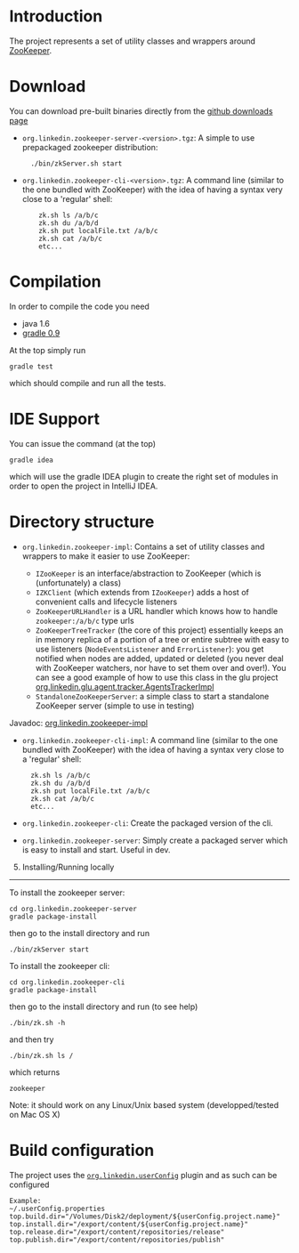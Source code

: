 Introduction
============
The project represents a set of utility classes and wrappers around [ZooKeeper](http://hadoop.apache.org/zookeeper).

Download
========
You can download pre-built binaries directly from the [github downloads page](https://github.com/linkedin/linkedin-zookeeper/downloads)

* `org.linkedin.zookeeper-server-<version>.tgz`:
  A simple to use prepackaged zookeeper distribution:

        ./bin/zkServer.sh start

* `org.linkedin.zookeeper-cli-<version>.tgz`:
  A command line (similar to the one bundled with ZooKeeper) with the idea of having a syntax very close to a 'regular' shell:

          zk.sh ls /a/b/c
          zk.sh du /a/b/d
          zk.sh put localFile.txt /a/b/c
          zk.sh cat /a/b/c
          etc...

Compilation
===========
In order to compile the code you need

* java 1.6
* [gradle 0.9](http://www.gradle.org/)

At the top simply run

    gradle test

which should compile and run all the tests.

IDE Support
===========
You can issue the command (at the top)

    gradle idea

which will use the gradle IDEA plugin to create the right set of modules in order to open the
project in IntelliJ IDEA.

Directory structure
===================

* `org.linkedin.zookeeper-impl`:
Contains a set of utility classes and wrappers to make it easier to use ZooKeeper:

  * `IZooKeeper` is an interface/abstraction to ZooKeeper (which is (unfortunately) a class)
  * `IZKClient` (which extends from `IZooKeeper`) adds a host of convenient calls and lifecycle listeners
  * `ZooKeeperURLHandler` is a URL handler which knows how to handle `zookeeper:/a/b/c` type urls
  * `ZooKeeperTreeTracker` (the core of this project) essentially keeps an in memory replica of a portion
of a tree or entire subtree with easy to use listeners (`NodeEventsListener` and `ErrorListener`): you get notified when nodes are added, updated or deleted (you never deal with ZooKeeper watchers, nor have to set them over and over!). You can see a good example of how to use this class in the glu project [org.linkedin.glu.agent.tracker.AgentsTrackerImpl](https://github.com/linkedin/glu/blob/master/agent/org.linkedin.glu.agent-tracker/src/main/groovy/org/linkedin/glu/agent/tracker/AgentsTrackerImpl.groovy)
  * `StandaloneZooKeeperServer`: a simple class to start a standalone ZooKeeper server (simple to use
in testing)

Javadoc: [org.linkedin.zookeeper-impl](http://www.kiwidoc.com/java/l/p/org.linkedin/org.linkedin.zookeeper-impl)

* `org.linkedin.zookeeper-cli-impl`:
A command line (similar to the one bundled with ZooKeeper) with the idea of having a syntax very close to a 'regular' shell:

        zk.sh ls /a/b/c
        zk.sh du /a/b/d
        zk.sh put localFile.txt /a/b/c
        zk.sh cat /a/b/c
        etc...

* `org.linkedin.zookeeper-cli`:
Create the packaged version of the cli.

* `org.linkedin.zookeeper-server`:
Simply create a packaged server which is easy to install and start. Useful in dev.

5. Installing/Running locally
-----------------------------
To install the zookeeper server:

    cd org.linkedin.zookeeper-server
    gradle package-install

then go to the install directory and run 

    ./bin/zkServer start

To install the zookeeper cli:

    cd org.linkedin.zookeeper-cli
    gradle package-install

then go to the install directory and run (to see help)

    ./bin/zk.sh -h

and then try

    ./bin/zk.sh ls /

which returns

    zookeeper

Note: it should work on any Linux/Unix based system (developped/tested on Mac OS X)

Build configuration
===================
The project uses the [`org.linkedin.userConfig`](https://github.com/linkedin/gradle-plugins/blob/master/README.md) plugin and as such can be configured

    Example:
    ~/.userConfig.properties
    top.build.dir="/Volumes/Disk2/deployment/${userConfig.project.name}"
    top.install.dir="/export/content/${userConfig.project.name}"
    top.release.dir="/export/content/repositories/release"
    top.publish.dir="/export/content/repositories/publish"
